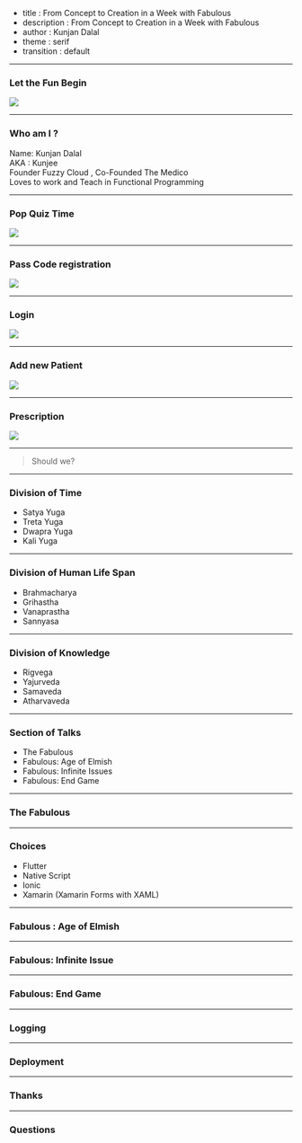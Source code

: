 - title : From Concept to Creation in a Week with Fabulous
- description : From Concept to Creation in a Week with Fabulous
- author : Kunjan Dalal
- theme : serif
- transition : default

***

### Let the Fun Begin
![](images/funcat.gif)

***

### Who am I ?
Name: Kunjan Dalal
<br>
AKA : Kunjee
<br>
Founder Fuzzy Cloud , Co-Founded The Medico
<br>
Loves to work and Teach in Functional Programming

***

### Pop Quiz Time

![](images/questioncat.gif)

***

### Pass Code registration

![](images/passcodereg.png)

---

### Login

![](images/login.png)

---

### Add new Patient

![](images/newPatient.png)

---

### Prescription

![](images/prescription.png)

***

> Should we?

***

### Division of Time

- Satya Yuga
- Treta Yuga
- Dwapra Yuga
- Kali Yuga

---

### Division of Human Life Span

- Brahmacharya
- Grihastha
- Vanaprastha
- Sannyasa

---

### Division of Knowledge

- Rigvega
- Yajurveda
- Samaveda
- Atharvaveda

***

### Section of Talks

- The Fabulous
- Fabulous: Age of Elmish
- Fabulous: Infinite Issues
- Fabulous: End Game

***

### The Fabulous

---

### Choices

- Flutter
- Native Script
- Ionic
- Xamarin (Xamarin Forms with XAML)

***

### Fabulous : Age of Elmish

***

### Fabulous: Infinite Issue

***

### Fabulous: End Game

---

### Logging

---

### Deployment

***

### Thanks

***

### Questions
